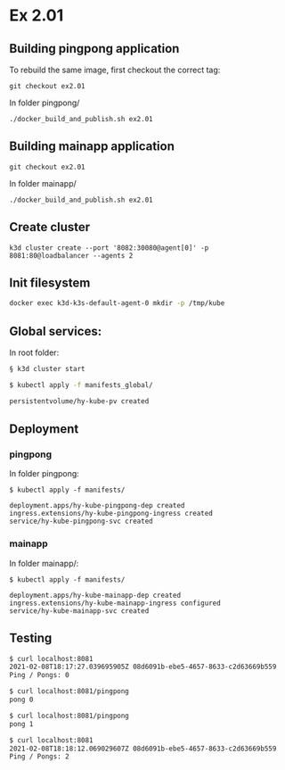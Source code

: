 # Ex 2.01

## Building pingpong application

To rebuild the same image, first checkout the correct tag:

```
git checkout ex2.01
```

In folder pingpong/

```
./docker_build_and_publish.sh ex2.01
```


## Building mainapp application

```
git checkout ex2.01
```

In folder mainapp/

```
./docker_build_and_publish.sh ex2.01
```


## Create cluster

```
k3d cluster create --port '8082:30080@agent[0]' -p 8081:80@loadbalancer --agents 2
```

## Init filesystem

```bash
docker exec k3d-k3s-default-agent-0 mkdir -p /tmp/kube
```

## Global services:

In root folder:

```bash
§ k3d cluster start

$ kubectl apply -f manifests_global/

persistentvolume/hy-kube-pv created
```

## Deployment

### pingpong

In folder pingpong:

```
$ kubectl apply -f manifests/

deployment.apps/hy-kube-pingpong-dep created
ingress.extensions/hy-kube-pingpong-ingress created
service/hy-kube-pingpong-svc created
```

### mainapp

In folder mainapp/:

```
$ kubectl apply -f manifests/

deployment.apps/hy-kube-mainapp-dep created
ingress.extensions/hy-kube-mainapp-ingress configured
service/hy-kube-mainapp-svc created
```


## Testing

```bash
$ curl localhost:8081
2021-02-08T18:17:27.039695905Z 08d6091b-ebe5-4657-8633-c2d63669b559
Ping / Pongs: 0

$ curl localhost:8081/pingpong
pong 0

$ curl localhost:8081/pingpong
pong 1

$ curl localhost:8081 
2021-02-08T18:18:12.069029607Z 08d6091b-ebe5-4657-8633-c2d63669b559
Ping / Pongs: 2
```
